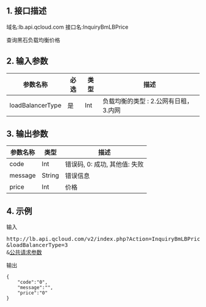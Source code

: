 ## 1. 接口描述
域名:lb.api.qcloud.com
接口名:InquiryBmLBPrice

查询黑石负载均衡价格

## 2. 输入参数
| 参数名称 | 必选  | 类型 | 描述 |
|---------|---------|---------|---------|
| loadBalancerType | 是 | Int |负载均衡的类型 : 2.公网有日租，3.内网|


## 3. 输出参数
| 参数名称 | 类型 | 描述 |
|---------|---------|---------|
| code | Int | 错误码, 0: 成功, 其他值: 失败|
| message | String | 错误信息|
| price | Int |价格 |


## 4. 示例
输入
<pre>
http://lb.api.qcloud.com/v2/index.php?Action=InquiryBmLBPrice
&loadBalancerType=3
&<a href="/doc/api/229/6976">公共请求参数</a>
</pre>
输出
```
{
    "code":"0",
    "message":"",
    "price":"0"
}
```

